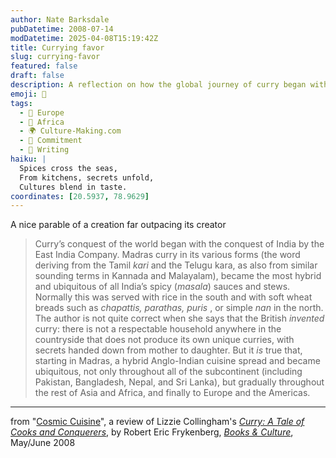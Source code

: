 ```yaml
---
author: Nate Barksdale
pubDatetime: 2008-07-14
modDatetime: 2025-04-08T15:19:42Z
title: Currying favor
slug: currying-favor
featured: false
draft: false
description: A reflection on how the global journey of curry began with its roots in India and transformed into a culinary phenomenon.
emoji: 🍛
tags:
  - 🍷 Europe
  - 🦁 Africa
  - 🌍 Culture-Making.com
  - 🔄 Commitment
  - 📝 Writing
haiku: |
  Spices cross the seas,  
  From kitchens, secrets unfold,  
  Cultures blend in taste.
coordinates: [20.5937, 78.9629]
---
```


A nice parable of a creation far outpacing its creator

> Curry’s conquest of the world began with the conquest of India by the East India Company. Madras curry in its various forms (the word deriving from the Tamil _kari_ and the Telugu kara, as also from similar sounding terms in Kannada and Malayalam), became the most hybrid and ubiquitous of all India’s spicy (_masala_) sauces and stews. Normally this was served with rice in the south and with soft wheat breads such as _chapattis, parathas, puris_ , or simple _nan_ in the north. The author is not quite correct when she says that the British _invented_ curry: there is not a respectable household anywhere in the countryside that does not produce its own unique curries, with secrets handed down from mother to daughter. But it _is_ true that, starting in Madras, a hybrid Anglo-Indian cuisine spread and became ubiquitous, not only throughout all of the subcontinent (including Pakistan, Bangladesh, Nepal, and Sri Lanka), but gradually throughout the rest of Asia and Africa, and finally to Europe and the Americas.

---

from "[Cosmic Cuisine](http://web.archive.org/web/20081211225323/http://www.christianitytoday.com/bc/2008/003/14.36.html)", a review of Lizzie Collingham's [_Curry: A Tale of Cooks and Conquerers_](https://www.google.com/search?q=%22_Curry%3A%20A%20Tale%20of%20Cooks%20and%20Conquerers_%22%20amazon.com), by Robert Eric Frykenberg, [_Books & Culture_](http://web.archive.org/web/20081215124655/http://www.christianitytoday.com/bc/2008/003/), May/June 2008
